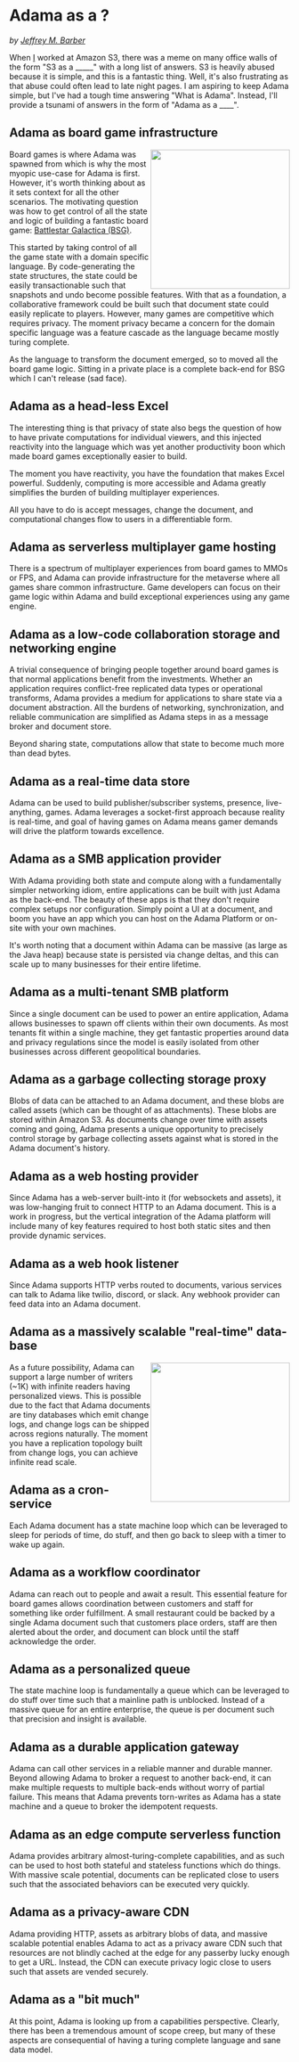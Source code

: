 # Adama as a ?
*by [Jeffrey M. Barber](http://jeffrey.io)*

When [I](http://jeffrey.io) worked at Amazon S3, there was a meme on many office walls of the form "S3 as a _____" with a long list of answers.
S3 is heavily abused because it is simple, and this is a fantastic thing.
Well, it's also frustrating as that abuse could often lead to late night pages.
I am aspiring to keep Adama simple, but I've had a tough time answering "What is Adama".
Instead, I'll provide a tsunami of answers in the form of "Adama as a ____".

## Adama as board game infrastructure
<img style="float:right" src="/i/aaa-game-infra.png" width="250" />

Board games is where Adama was spawned from which is why the most myopic use-case for Adama is first.
However, it's worth thinking about as it sets context for all the other scenarios.
The motivating question was how to get control of all the state and logic of building a fantastic board game: [Battlestar Galactica (BSG)](https://boardgamegeek.com/boardgame/37111/battlestar-galactica-board-game).

This started by taking control of all the game state with a domain specific language.
By code-generating the state structures, the state could be easily transactionable such that snapshots and undo become possible features.
With that as a foundation, a collaborative framework could be built such that document state could easily replicate to players.
However, many games are competitive which requires privacy. The moment privacy became a concern for the domain specific language was a feature cascade as the language became mostly turing complete.

As the language to transform the document emerged, so to moved all the board game logic.
Sitting in a private place is a complete back-end for BSG which I can't release (sad face).

## Adama as a head-less Excel
The interesting thing is that privacy of state also begs the question of how to have private computations for individual viewers, and this injected reactivity into the language which was yet another productivity boon which made board games exceptionally easier to build.

The moment you have reactivity, you have the foundation that makes Excel powerful.
Suddenly, computing is more accessible and Adama greatly simplifies the burden of building multiplayer experiences.

All you have to do is accept messages, change the document, and computational changes flow to users in a differentiable form.

## Adama as serverless multiplayer game hosting
There is a spectrum of multiplayer experiences from board games to MMOs or FPS, and Adama can provide infrastructure for the metaverse where all games share common infrastructure.
Game developers can focus on their game logic within Adama and build exceptional experiences using any game engine.

## Adama as a low-code collaboration storage and networking engine
A trivial consequence of bringing people together around board games is that normal applications benefit from the investments.
Whether an application requires conflict-free replicated data types or operational transforms, Adama provides a medium for applications to share state via a document abstraction.
All the burdens of networking, synchronization, and reliable communication are simplified as Adama steps in as a message broker and document store.

Beyond sharing state, computations allow that state to become much more than dead bytes.

## Adama as a real-time data store
Adama can be used to build publisher/subscriber systems, presence, live-anything, games.
Adama leverages a socket-first approach because reality is real-time, and goal of having games on Adama means gamer demands will drive the platform towards excellence.

## Adama as a SMB application provider
With Adama providing both state and compute along with a fundamentally simpler networking idiom, entire applications can be built with just Adama as the back-end.
The beauty of these apps is that they don't require complex setups nor configuration.
Simply point a UI at a document, and boom you have an app which you can host on the Adama Platform or on-site with your own machines.

It's worth noting that a document within Adama can be massive (as large as the Java heap) because state is persisted via change deltas, and this can scale up to many businesses for their entire lifetime.

## Adama as a multi-tenant SMB platform
Since a single document can be used to power an entire application, Adama allows businesses to spawn off clients within their own documents.
As most tenants fit within a single machine, they get fantastic properties around data and privacy regulations since the model is easily isolated from other businesses across different geopolitical boundaries.

## Adama as a garbage collecting storage proxy
Blobs of data can be attached to an Adama document, and these blobs are called assets (which can be thought of as attachments).
These blobs are stored within Amazon S3.
As documents change over time with assets coming and going, Adama presents a unique opportunity to precisely control storage by garbage collecting assets against what is stored in the Adama document's history.

## Adama as a web hosting provider
Since Adama has a web-server built-into it (for websockets and assets), it was low-hanging fruit to connect HTTP to an Adama document.
This is a work in progress, but the vertical integration of the Adama platform will include many of key features required to host both static sites and then provide dynamic services.

## Adama as a web hook listener
Since Adama supports HTTP verbs routed to documents, various services can talk to Adama like twilio, discord, or slack.
Any webhook provider can feed data into an Adama document.

## Adama as a massively scalable "real-time" data-base
<img style="float:right" src="/i/aaa-infinite-scale.png" width="250" />

As a future possibility, Adama can support a large number of writers (~1K) with infinite readers having personalized views.
This is possible due to the fact that Adama documents are tiny databases which emit change logs, and change logs can be shipped across regions naturally.
The moment you have a replication topology built from change logs, you can achieve infinite read scale.

## Adama as a cron-service
Each Adama document has a state machine loop which can be leveraged to sleep for periods of time, do stuff, and then go back to sleep with a timer to wake up again.

## Adama as a workflow coordinator
Adama can reach out to people and await a result.
This essential feature for board games allows coordination between customers and staff for something like order fulfillment.
A small restaurant could be backed by a single Adama document such that customers place orders, staff are then alerted about the order, and document can block until the staff acknowledge the order.

## Adama as a personalized queue
The state machine loop is fundamentally a queue which can be leveraged to do stuff over time such that a mainline path is unblocked.
Instead of a massive queue for an entire enterprise, the queue is per document such that precision and insight is available.

## Adama as a durable application gateway
Adama can call other services in a reliable manner and durable manner.
Beyond allowing Adama to broker a request to another back-end, it can make multiple requests to multiple back-ends without worry of partial failure.
This means that Adama prevents torn-writes as Adama has a state machine and a queue to broker the idempotent requests.

## Adama as an edge compute serverless function
Adama provides arbitrary almost-turing-complete capabilities, and as such can be used to host both stateful and stateless functions which do things.
With massive scale potential, documents can be replicated close to users such that the associated behaviors can be executed very quickly.

## Adama as a privacy-aware CDN
Adama providing HTTP, assets as arbitrary blobs of data, and massive scalable potential enables Adama to act as a privacy aware CDN such that resources are not blindly cached at the edge for any passerby lucky enough to get a URL.
Instead, the CDN can execute privacy logic close to users such that assets are vended securely.

## Adama as a "bit much"
At this point, Adama is looking up from a capabilities perspective. Clearly, there has been a tremendous amount of scope creep, but many of these aspects are consequential of having a turing complete language and sane data model.